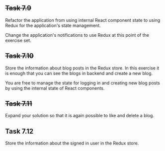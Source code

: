 ## ~~Task 7.9~~

Refactor the application from using internal React component state to using Redux for the application's state management.

Change the application's notifications to use Redux at this point of the exercise set.

## ~~Task 7.10~~

Store the information about blog posts in the Redux store. In this exercise it is enough that you can see the blogs in backend and create a new blog.

You are free to manage the state for logging in and creating new blog posts by using the internal state of React components.

## ~~Task 7.11~~

Expand your solution so that it is again possible to like and delete a blog.

## Task 7.12

Store the information about the signed in user in the Redux store.
